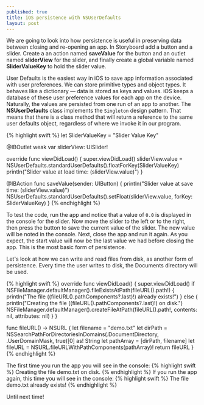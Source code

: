 ```yaml
---
published: true
title: iOS persistence with NSUserDefaults
layout: post
---
```

We are going to look into how persistence is useful in preserving data between closing and re-opening an app. In Storyboard add a button and a slider. Create a an action named __saveValue__ for the button and an outlet named __sliderView__ for the slider, and finally create a global variable named __SliderValueKey__ to hold the slider value.

User Defaults is the easiest way in iOS to save app information associated with user preferences. We can store primitive types and object types. It behaves like a dictionary — data is stored as keys and values. iOS keeps a database of these user preference values for each app on the device. Naturally, the values are persisted from one run of an app to another. The __NSUserDefaults__ class implements the `Singleton` design pattern. That means that there is a class method that will return a reference to the same user defaults object, regardless of where we invoke it in our program.

{% highlight swift %}
let SliderValueKey = "Slider Value Key"

@IBOutlet weak var sliderView: UISlider!

override func viewDidLoad() {
    super.viewDidLoad()
    sliderView.value = NSUserDefaults.standardUserDefaults().floatForKey(SliderValueKey)
    println("Slider value at load time: \(sliderView.value)")
}

@IBAction func saveValue(sender: UIButton) {
    println("Slider value at save time: \(sliderView.value)")
    NSUserDefaults.standardUserDefaults().setFloat(sliderView.value, forKey: SliderValueKey)
}
{% endhighlight %}

To test the code, run the app and notice that a value of `0.0` is displayed in the console for the slider. Now move the slider to the left or to the right, then press the button to save the current value of the slider. The new value will be noted in the console. Next, close the app and run it again. As you expect, the start value will now be the last value we had before closing the app. This is the most basic form of persistence.

Let's look at how we can write and read files from disk, as another form of persistence. Every time the user writes to disk, the Documents directory will be used.

{% highlight swift %}
override func viewDidLoad() {
    super.viewDidLoad()
    if NSFileManager.defaultManager().fileExistsAtPath(fileURL().path!) {
        println("The file \((fileURL().pathComponents?.last)!) already exists!")
    } else {
        println("Creating the file \((fileURL().pathComponents?.last)!) on disk.")
        NSFileManager.defaultManager().createFileAtPath(fileURL().path!, contents: nil, attributes: nil)
    }
}

func fileURL() ->  NSURL {
    let filename = "demo.txt"
    let dirPath = NSSearchPathForDirectoriesInDomains(.DocumentDirectory, .UserDomainMask, true)[0] as! String
    let pathArray = [dirPath, filename]
    let fileURL =  NSURL.fileURLWithPathComponents(pathArray)!
    return fileURL
}
{% endhighlight %}

The first time you run the app you will see in the console:
{% highlight swift %}
    Creating the file demo.txt on disk.
{% endhighlight %}
If you run the app again, this time you will see in the console:
{% highlight swift %}
    The file demo.txt already exists!
{% endhighlight %}

Until next time!
